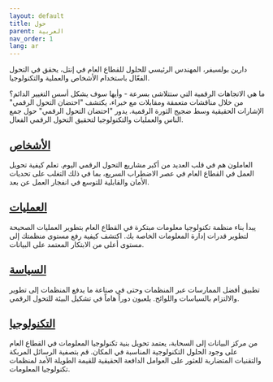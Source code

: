 ```yaml
---
layout: default
title: حول
parent: العربية 
nav_order: 1
lang: ar
---
```


دارين بولسيفر، المهندس الرئيسي للحلول للقطاع العام في إنتل، يحقق في التحول الفعّال باستخدام الأشخاص والعملية والتكنولوجيا.

ما هي الاتجاهات الرقمية التي ستتلاشى بسرعة - وأيها سوف يشكل أسس التغيير الدائم؟ من خلال مناقشات متعمقة ومقابلات مع خبراء، يكتشف "احتضان التحول الرقمي" الإشارات الحقيقية وسط ضجيج الثورة الرقمية. يدور "احتضان التحول الرقمي" حول جمع الناس والعمليات والتكنولوجيا لتحقيق التحول الرقمي الفعال.

## [الأشخاص](/tags/people)

العاملون هم في قلب العديد من أكبر مشاريع التحول الرقمي اليوم. تعلم كيفية تحويل العمل في القطاع العام في عصر الاضطراب السريع، بما في ذلك التغلب على تحديات الأمان والقابلية للتوسع في انفجار العمل عن بعد.

## [العمليات](/tags/process)

يبدأ بناء منظمة تكنولوجيا معلومات مبتكرة في القطاع العام بتطوير العمليات الصحيحة لتطوير قدرات إدارة المعلومات الخاصة بك. اكتشف كيفية رفع مستوى منظمتك إلى مستوى أعلى من الابتكار المعتمد على البيانات.

## [السياسة](/tags/policy)

تطبيق أفضل الممارسات عبر المنظمات وحتى في صناعة ما يدفع المنظمات إلى تطوير والالتزام بالسياسات واللوائح. يلعبون دوراً هاماً في تشكيل البيئة للتحول الرقمي.

## [التكنولوجيا](/tags/technology)

من مركز البيانات إلى السحابة، يعتمد تحويل بنية تكنولوجيا المعلومات في القطاع العام على وجود الحلول التكنولوجية المناسبة في المكان. قم بتصفية الرسائل المربكة والتقنيات المتضاربة للعثور على العوامل الدافعة الحقيقية للقيمة الطويلة الأمد لمنظمات تكنولوجيا المعلومات.
